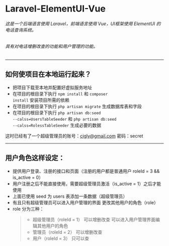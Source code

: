 # Laravel-ElementUI-Vue

###### 这是一个后端语言使用 Laravel，前端语言使用 Vue，UI框架使用 ElementUI 的电话查询系统。
###### 具有对电话增删改查的功能和用户管理的功能。

---

## 如何使项目在本地运行起来？
* 把项目下载至本地并配置好虚拟服务地址
* 在项目的根目录下执行 <code>npm install</code> 和 <code>composer install</code> 安装项目所需的依赖
* 在项目的根目录下执行 <code>php artisan migrate</code> 生成数据库表和字段
* 在项目的根目录下执行 <code>php artisan db:seed --calss=UsersTableSeeder</code> 和 <code>php artisan db:seed --calss=RolessTableSeeder</code> 生成必要的数据

这时已经有了一个超级管理员的账号：cjgly@gmail.com 密码：secret

---

## 用户角色这样设定：
* 提供用户登录、注册的接口和页面（注册的用户都是普通用户 roleId = 3 && is_active = 0）
* 用户注册之后不能直接使用，需要超级管理员激活（is_active = 1）之后才能使用
* 上面已使用 seed 为 users 表添加一条数据（超级管理员）
* 有且只有超级管理员可以进入用户管理的界面 更改其他用户的角色（role）
* role 分为三种： 
    > * 超级管理员（roleId = 1） 可以增删改查 可以进入用户管理界面编辑其他用户的角色
    > * 管理员（roleId = 2） 可以增删改查 
    > * 用户（roleId = 3） 只可以查

